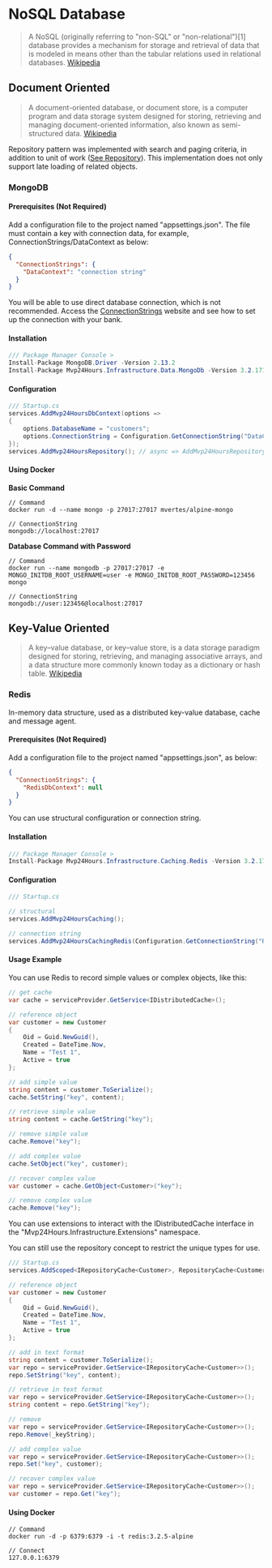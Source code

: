 # NoSQL Database
>A NoSQL (originally referring to "non-SQL" or "non-relational")[1] database provides a mechanism for storage and retrieval of data that is modeled in means other than the tabular relations used in relational databases. [Wikipedia](https://en.wikipedia.org/wiki/NoSQL)

## Document Oriented
> A document-oriented database, or document store, is a computer program and data storage system designed for storing, retrieving and managing document-oriented information, also known as semi-structured data.  [Wikipedia](https://en.wikipedia.org/wiki/Document-oriented_database)

Repository pattern was implemented with search and paging criteria, in addition to unit of work ([See Repository](en-us/database/use-repository)). This implementation does not only support late loading of related objects.

### MongoDB

#### Prerequisites (Not Required)
Add a configuration file to the project named "appsettings.json". The file must contain a key with connection data, for example, ConnectionStrings/DataContext as below:
```json
{
  "ConnectionStrings": {
    "DataContext": "connection string"
  }
}
```
You will be able to use direct database connection, which is not recommended. Access the [ConnectionStrings](https://www.connectionstrings.com/) website and see how to set up the connection with your bank.

#### Installation
```csharp
/// Package Manager Console >
Install-Package MongoDB.Driver -Version 2.13.2
Install-Package Mvp24Hours.Infrastructure.Data.MongoDb -Version 3.2.171
```
#### Configuration
```csharp
/// Startup.cs
services.AddMvp24HoursDbContext(options =>
{
    options.DatabaseName = "customers";
    options.ConnectionString = Configuration.GetConnectionString("DataContext");
});
services.AddMvp24HoursRepository(); // async => AddMvp24HoursRepositoryAsync()
```

#### Using Docker
**Basic Command**
```
// Command
docker run -d --name mongo -p 27017:27017 mvertes/alpine-mongo

// ConnectionString
mongodb://localhost:27017

```

**Database Command with Password**
```
// Command
docker run --name mongodb -p 27017:27017 -e MONGO_INITDB_ROOT_USERNAME=user -e MONGO_INITDB_ROOT_PASSWORD=123456 mongo

// ConnectionString
mongodb://user:123456@localhost:27017

```

## Key-Value Oriented
>A key–value database, or key–value store, is a data storage paradigm designed for storing, retrieving, and managing associative arrays, and a data structure more commonly known today as a dictionary or hash table. [Wikipedia](https://en.wikipedia.org/wiki/Key%E2%80%93value_database)

### Redis
In-memory data structure, used as a distributed key-value database, cache and message agent.

#### Prerequisites (Not Required)
Add a configuration file to the project named "appsettings.json", as below:
```json
{
  "ConnectionStrings": {
    "RedisDbContext": null
  }
}

```
You can use structural configuration or connection string.

#### Installation
```csharp
/// Package Manager Console >
Install-Package Mvp24Hours.Infrastructure.Caching.Redis -Version 3.2.171
```

#### Configuration
```csharp
/// Startup.cs

// structural
services.AddMvp24HoursCaching();

// connection string
services.AddMvp24HoursCachingRedis(Configuration.GetConnectionString("RedisDbContext"));

```

#### Usage Example
You can use Redis to record simple values or complex objects, like this:

```csharp
// get cache
var cache = serviceProvider.GetService<IDistributedCache>();

// reference object
var customer = new Customer
{
    Oid = Guid.NewGuid(),
    Created = DateTime.Now,
    Name = "Test 1",
    Active = true
};

// add simple value
string content = customer.ToSerialize();
cache.SetString("key", content);

// retrieve simple value
string content = cache.GetString("key");

// remove simple value
cache.Remove("key");

// add complex value
cache.SetObject("key", customer);

// recover complex value
var customer = cache.GetObject<Customer>("key");

// remove complex value
cache.Remove("key");

```

You can use extensions to interact with the IDistributedCache interface in the "Mvp24Hours.Infrastructure.Extensions" namespace.

You can still use the repository concept to restrict the unique types for use.

```csharp
/// Startup.cs
services.AddScoped<IRepositoryCache<Customer>, RepositoryCache<Customer>>();

// reference object
var customer = new Customer
{
    Oid = Guid.NewGuid(),
    Created = DateTime.Now,
    Name = "Test 1",
    Active = true
};

// add in text format
string content = customer.ToSerialize();
var repo = serviceProvider.GetService<IRepositoryCache<Customer>>();
repo.SetString("key", content);

// retrieve in text format
var repo = serviceProvider.GetService<IRepositoryCache<Customer>>();
string content = repo.GetString("key");

// remove
var repo = serviceProvider.GetService<IRepositoryCache<Customer>>();
repo.Remove(_keyString);

// add complex value
var repo = serviceProvider.GetService<IRepositoryCache<Customer>>();
repo.Set("key", customer);

// recover complex value
var repo = serviceProvider.GetService<IRepositoryCache<Customer>>();
var customer = repo.Get("key");

```

#### Using Docker
```
// Command
docker run -d -p 6379:6379 -i -t redis:3.2.5-alpine

// Connect
127.0.0.1:6379

```
